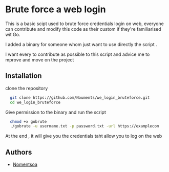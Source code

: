 
# Brute force a web login

This is a basic scipt used to brute force credentials login on web, everyone can contribute and modify this code as their custom  if they're familiarised wit Go.

I added a binary for someone whom just want to use directly the script .

I want every to contribute as possible to this script and advice me to mprove and move on the project


## Installation

clone the repository

```bash
  git clone https://github.com/Nouments/we_login_bruteforce.git
  cd we_login_bruteforce
```
Give permission to the binary and run the script

```bash
  chmod +x gobrute
  ./gobrute -u username.txt -p password.txt -url https://examplecom
```
    
At the end , it will give you the credentials taht allow you to log on the web 
## Authors

- [Nomentsoa](https://github.com/Nouments/)

